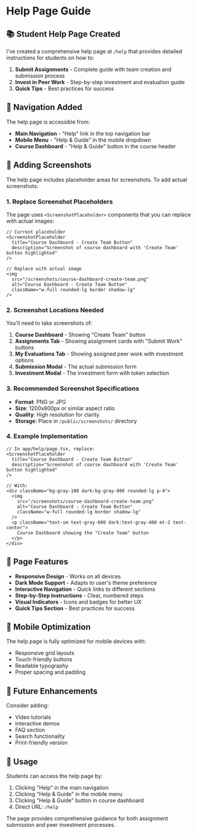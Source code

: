 # Help Page Guide

## 📚 Student Help Page Created

I've created a comprehensive help page at `/help` that provides detailed instructions for students on how to:

1. **Submit Assignments** - Complete guide with team creation and submission process
2. **Invest in Peer Work** - Step-by-step investment and evaluation guide
3. **Quick Tips** - Best practices for success

## 🔗 Navigation Added

The help page is accessible from:
- **Main Navigation** - "Help" link in the top navigation bar
- **Mobile Menu** - "Help & Guide" in the mobile dropdown
- **Course Dashboard** - "Help & Guide" button in the course header

## 📸 Adding Screenshots

The help page includes placeholder areas for screenshots. To add actual screenshots:

### 1. Replace Screenshot Placeholders

The page uses `<ScreenshotPlaceholder>` components that you can replace with actual images:

```tsx
// Current placeholder
<ScreenshotPlaceholder 
  title="Course Dashboard - Create Team Button"
  description="Screenshot of course dashboard with 'Create Team' button highlighted"
/>

// Replace with actual image
<img 
  src="/screenshots/course-dashboard-create-team.png" 
  alt="Course Dashboard - Create Team Button"
  className="w-full rounded-lg border shadow-lg"
/>
```

### 2. Screenshot Locations Needed

You'll need to take screenshots of:

1. **Course Dashboard** - Showing "Create Team" button
2. **Assignments Tab** - Showing assignment cards with "Submit Work" buttons
3. **My Evaluations Tab** - Showing assigned peer work with investment options
4. **Submission Modal** - The actual submission form
5. **Investment Modal** - The investment form with token selection

### 3. Recommended Screenshot Specifications

- **Format**: PNG or JPG
- **Size**: 1200x800px or similar aspect ratio
- **Quality**: High resolution for clarity
- **Storage**: Place in `/public/screenshots/` directory

### 4. Example Implementation

```tsx
// In app/help/page.tsx, replace:
<ScreenshotPlaceholder 
  title="Course Dashboard - Create Team Button"
  description="Screenshot of course dashboard with 'Create Team' button highlighted"
/>

// With:
<div className="bg-gray-100 dark:bg-gray-800 rounded-lg p-4">
  <img 
    src="/screenshots/course-dashboard-create-team.png" 
    alt="Course Dashboard - Create Team Button"
    className="w-full rounded-lg border shadow-lg"
  />
  <p className="text-sm text-gray-600 dark:text-gray-400 mt-2 text-center">
    Course Dashboard showing the "Create Team" button
  </p>
</div>
```

## 🎨 Page Features

- **Responsive Design** - Works on all devices
- **Dark Mode Support** - Adapts to user's theme preference
- **Interactive Navigation** - Quick links to different sections
- **Step-by-Step Instructions** - Clear, numbered steps
- **Visual Indicators** - Icons and badges for better UX
- **Quick Tips Section** - Best practices for success

## 📱 Mobile Optimization

The help page is fully optimized for mobile devices with:
- Responsive grid layouts
- Touch-friendly buttons
- Readable typography
- Proper spacing and padding

## 🔄 Future Enhancements

Consider adding:
- Video tutorials
- Interactive demos
- FAQ section
- Search functionality
- Print-friendly version

## 🚀 Usage

Students can access the help page by:
1. Clicking "Help" in the main navigation
2. Clicking "Help & Guide" in the mobile menu
3. Clicking "Help & Guide" button in course dashboard
4. Direct URL: `/help`

The page provides comprehensive guidance for both assignment submission and peer investment processes.
